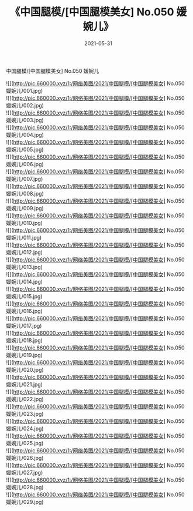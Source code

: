 ﻿---
layout: post
title:  《中国腿模/[中国腿模美女] No.050 媛婉儿》
date:   2021-05-31
img: http://pic.660000.xyz/1:/网络美图/2021/中国腿模/[中国腿模美女] No.050 媛婉儿/000.jpg
categories: [美女, 清纯, 唯美]
---

中国腿模/[中国腿模美女] No.050 媛婉儿

 ![](http://pic.660000.xyz/1:/网络美图/2021/中国腿模/[中国腿模美女] No.050 媛婉儿/001.jpg) <br>![](http://pic.660000.xyz/1:/网络美图/2021/中国腿模/[中国腿模美女] No.050 媛婉儿/002.jpg) <br>![](http://pic.660000.xyz/1:/网络美图/2021/中国腿模/[中国腿模美女] No.050 媛婉儿/003.jpg) <br>![](http://pic.660000.xyz/1:/网络美图/2021/中国腿模/[中国腿模美女] No.050 媛婉儿/004.jpg) <br>![](http://pic.660000.xyz/1:/网络美图/2021/中国腿模/[中国腿模美女] No.050 媛婉儿/005.jpg) <br>![](http://pic.660000.xyz/1:/网络美图/2021/中国腿模/[中国腿模美女] No.050 媛婉儿/006.jpg) <br>![](http://pic.660000.xyz/1:/网络美图/2021/中国腿模/[中国腿模美女] No.050 媛婉儿/007.jpg) <br>![](http://pic.660000.xyz/1:/网络美图/2021/中国腿模/[中国腿模美女] No.050 媛婉儿/008.jpg) <br>![](http://pic.660000.xyz/1:/网络美图/2021/中国腿模/[中国腿模美女] No.050 媛婉儿/009.jpg) <br>![](http://pic.660000.xyz/1:/网络美图/2021/中国腿模/[中国腿模美女] No.050 媛婉儿/010.jpg) <br>![](http://pic.660000.xyz/1:/网络美图/2021/中国腿模/[中国腿模美女] No.050 媛婉儿/011.jpg) <br>![](http://pic.660000.xyz/1:/网络美图/2021/中国腿模/[中国腿模美女] No.050 媛婉儿/012.jpg) <br>![](http://pic.660000.xyz/1:/网络美图/2021/中国腿模/[中国腿模美女] No.050 媛婉儿/013.jpg) <br>![](http://pic.660000.xyz/1:/网络美图/2021/中国腿模/[中国腿模美女] No.050 媛婉儿/014.jpg) <br>![](http://pic.660000.xyz/1:/网络美图/2021/中国腿模/[中国腿模美女] No.050 媛婉儿/015.jpg) <br>![](http://pic.660000.xyz/1:/网络美图/2021/中国腿模/[中国腿模美女] No.050 媛婉儿/016.jpg) <br>![](http://pic.660000.xyz/1:/网络美图/2021/中国腿模/[中国腿模美女] No.050 媛婉儿/017.jpg) <br>![](http://pic.660000.xyz/1:/网络美图/2021/中国腿模/[中国腿模美女] No.050 媛婉儿/018.jpg) <br>![](http://pic.660000.xyz/1:/网络美图/2021/中国腿模/[中国腿模美女] No.050 媛婉儿/019.jpg) <br>![](http://pic.660000.xyz/1:/网络美图/2021/中国腿模/[中国腿模美女] No.050 媛婉儿/020.jpg) <br>![](http://pic.660000.xyz/1:/网络美图/2021/中国腿模/[中国腿模美女] No.050 媛婉儿/021.jpg) <br>![](http://pic.660000.xyz/1:/网络美图/2021/中国腿模/[中国腿模美女] No.050 媛婉儿/022.jpg) <br>![](http://pic.660000.xyz/1:/网络美图/2021/中国腿模/[中国腿模美女] No.050 媛婉儿/023.jpg) <br>![](http://pic.660000.xyz/1:/网络美图/2021/中国腿模/[中国腿模美女] No.050 媛婉儿/024.jpg) <br>![](http://pic.660000.xyz/1:/网络美图/2021/中国腿模/[中国腿模美女] No.050 媛婉儿/025.jpg) <br>![](http://pic.660000.xyz/1:/网络美图/2021/中国腿模/[中国腿模美女] No.050 媛婉儿/026.jpg) <br>![](http://pic.660000.xyz/1:/网络美图/2021/中国腿模/[中国腿模美女] No.050 媛婉儿/027.jpg) <br>![](http://pic.660000.xyz/1:/网络美图/2021/中国腿模/[中国腿模美女] No.050 媛婉儿/028.jpg) <br>![](http://pic.660000.xyz/1:/网络美图/2021/中国腿模/[中国腿模美女] No.050 媛婉儿/029.jpg) <br>